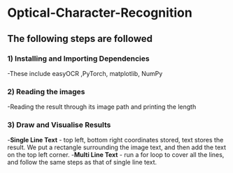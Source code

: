 # Optical-Character-Recognition

## The following steps are followed 

### 1) Installing and Importing Dependencies
-These include easyOCR ,PyTorch, matplotlib, NumPy
### 2) Reading the images 
-Reading the result through its image path and printing the length 
### 3) Draw and Visualise Results
-**Single Line Text** - top left, bottom right coordinates stored, text stores the result. We put a rectangle surrounding the image text, and then add the text on the top left corner.
-**Multi Line Text** - run a for loop to cover all the lines, and follow the same steps as that of single line text. 
